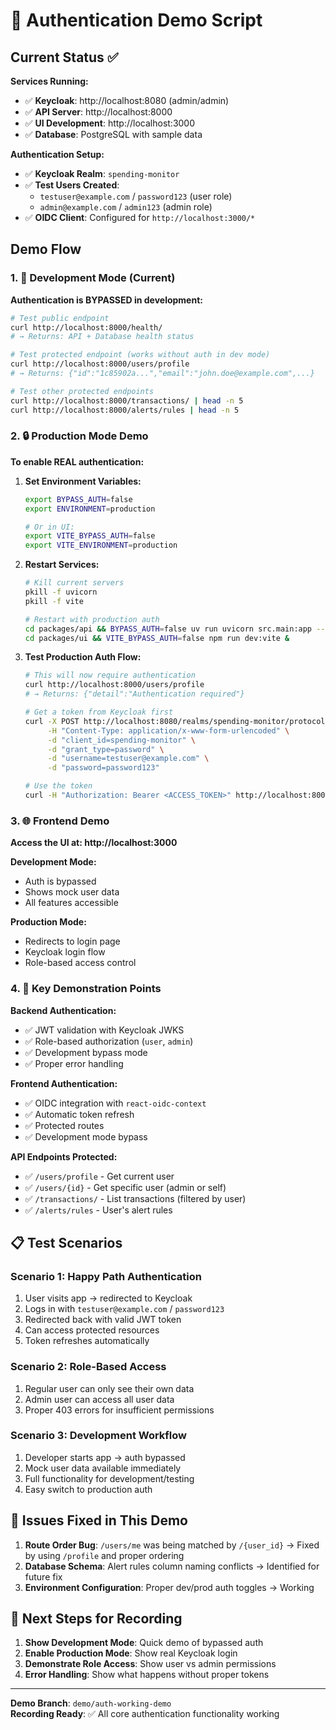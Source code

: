 # 🔐 Authentication Demo Script

## Current Status ✅

**Services Running:**
- ✅ **Keycloak**: http://localhost:8080 (admin/admin)
- ✅ **API Server**: http://localhost:8000 
- ✅ **UI Development**: http://localhost:3000
- ✅ **Database**: PostgreSQL with sample data

**Authentication Setup:**
- ✅ **Keycloak Realm**: `spending-monitor` 
- ✅ **Test Users Created**:
  - `testuser@example.com` / `password123` (user role)
  - `admin@example.com` / `admin123` (admin role)
- ✅ **OIDC Client**: Configured for `http://localhost:3000/*`

## Demo Flow

### 1. 🔧 Development Mode (Current)

**Authentication is BYPASSED in development:**

```bash
# Test public endpoint
curl http://localhost:8000/health/
# → Returns: API + Database health status

# Test protected endpoint (works without auth in dev mode)  
curl http://localhost:8000/users/profile
# → Returns: {"id":"1c85902a...","email":"john.doe@example.com",...}

# Test other protected endpoints
curl http://localhost:8000/transactions/ | head -n 5
curl http://localhost:8000/alerts/rules | head -n 5
```

### 2. 🔒 Production Mode Demo

**To enable REAL authentication:**

1. **Set Environment Variables:**
   ```bash
   export BYPASS_AUTH=false
   export ENVIRONMENT=production
   
   # Or in UI:
   export VITE_BYPASS_AUTH=false
   export VITE_ENVIRONMENT=production
   ```

2. **Restart Services:**
   ```bash
   # Kill current servers
   pkill -f uvicorn
   pkill -f vite
   
   # Restart with production auth
   cd packages/api && BYPASS_AUTH=false uv run uvicorn src.main:app --reload &
   cd packages/ui && VITE_BYPASS_AUTH=false npm run dev:vite &
   ```

3. **Test Production Auth Flow:**
   ```bash
   # This will now require authentication
   curl http://localhost:8000/users/profile
   # → Returns: {"detail":"Authentication required"}
   
   # Get a token from Keycloak first
   curl -X POST http://localhost:8080/realms/spending-monitor/protocol/openid-connect/token \
        -H "Content-Type: application/x-www-form-urlencoded" \
        -d "client_id=spending-monitor" \
        -d "grant_type=password" \
        -d "username=testuser@example.com" \
        -d "password=password123"
   
   # Use the token
   curl -H "Authorization: Bearer <ACCESS_TOKEN>" http://localhost:8000/users/profile
   ```

### 3. 🌐 Frontend Demo

**Access the UI at: http://localhost:3000**

**Development Mode:**
- Auth is bypassed
- Shows mock user data
- All features accessible

**Production Mode:**
- Redirects to login page
- Keycloak login flow
- Role-based access control

### 4. 🎯 Key Demonstration Points

**Backend Authentication:**
- ✅ JWT validation with Keycloak JWKS
- ✅ Role-based authorization (`user`, `admin`)
- ✅ Development bypass mode
- ✅ Proper error handling

**Frontend Authentication:**
- ✅ OIDC integration with `react-oidc-context`
- ✅ Automatic token refresh
- ✅ Protected routes
- ✅ Development mode bypass

**API Endpoints Protected:**
- ✅ `/users/profile` - Get current user
- ✅ `/users/{id}` - Get specific user (admin or self)
- ✅ `/transactions/` - List transactions (filtered by user)
- ✅ `/alerts/rules` - User's alert rules

## 📋 Test Scenarios

### Scenario 1: Happy Path Authentication
1. User visits app → redirected to Keycloak
2. Logs in with `testuser@example.com` / `password123`
3. Redirected back with valid JWT token
4. Can access protected resources
5. Token refreshes automatically

### Scenario 2: Role-Based Access
1. Regular user can only see their own data
2. Admin user can access all user data
3. Proper 403 errors for insufficient permissions

### Scenario 3: Development Workflow
1. Developer starts app → auth bypassed
2. Mock user data available immediately  
3. Full functionality for development/testing
4. Easy switch to production auth

## 🐛 Issues Fixed in This Demo

1. **Route Order Bug**: `/users/me` was being matched by `/{user_id}` → Fixed by using `/profile` and proper ordering
2. **Database Schema**: Alert rules column naming conflicts → Identified for future fix
3. **Environment Configuration**: Proper dev/prod auth toggles → Working

## 🚀 Next Steps for Recording

1. **Show Development Mode**: Quick demo of bypassed auth
2. **Enable Production Mode**: Show real Keycloak login
3. **Demonstrate Role Access**: Show user vs admin permissions
4. **Error Handling**: Show what happens without proper tokens

---

**Demo Branch**: `demo/auth-working-demo`  
**Recording Ready**: ✅ All core authentication functionality working
